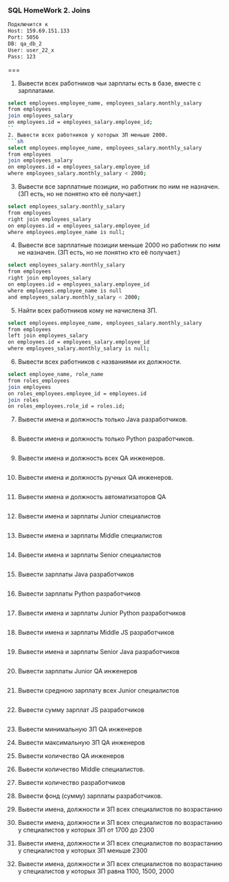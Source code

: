 ﻿### SQL HomeWork 2. Joins
```sh
Подключится к 
Host: 159.69.151.133
Port: 5056
DB: qa_db_2
User: user_22_x
Pass: 123
```
===
1. Вывести всех работников чьи зарплаты есть в базе, вместе с зарплатами.
```sh
select employees.employee_name, employees_salary.monthly_salary 
from employees
join employees_salary
on employees.id = employees_salary.employee_id;
``
2. Вывести всех работников у которых ЗП меньше 2000.
```sh
select employees.employee_name, employees_salary.monthly_salary 
from employees
join employees_salary
on employees.id = employees_salary.employee_id 
where employees_salary.monthly_salary < 2000;
```
3. Вывести все зарплатные позиции, но работник по ним не назначен. (ЗП есть, но не понятно кто её получает.)
```sh
select employees_salary.monthly_salary 
from employees
right join employees_salary
on employees.id = employees_salary.employee_id
where employees.employee_name is null;
```
4. Вывести все зарплатные позиции  меньше 2000 но работник по ним не назначен. (ЗП есть, но не понятно кто её получает.)
```sh
select employees_salary.monthly_salary 
from employees
right join employees_salary
on employees.id = employees_salary.employee_id
where employees.employee_name is null
and employees_salary.monthly_salary < 2000;
```
5. Найти всех работников кому не начислена ЗП.
```sh
select employees.employee_name, employees_salary.monthly_salary 
from employees
left join employees_salary
on employees.id = employees_salary.employee_id
where employees_salary.monthly_salary is null;
```
6. Вывести всех работников с названиями их должности.
```sh
select employee_name, role_name
from roles_employees
join employees
on roles_employees.employee_id = employees.id
join roles
on roles_employees.role_id = roles.id;
```
7. Вывести имена и должность только Java разработчиков.
```sh

```
8. Вывести имена и должность только Python разработчиков.
```sh

```
9. Вывести имена и должность всех QA инженеров.
```sh

```
10. Вывести имена и должность ручных QA инженеров.
```sh

```
11. Вывести имена и должность автоматизаторов QA
```sh

```
12. Вывести имена и зарплаты Junior специалистов
```sh

```
13. Вывести имена и зарплаты Middle специалистов
```sh

```
14. Вывести имена и зарплаты Senior специалистов
```sh

```
15. Вывести зарплаты Java разработчиков
```sh

```
16. Вывести зарплаты Python разработчиков
```sh

```
17. Вывести имена и зарплаты Junior Python разработчиков
```sh

```
18. Вывести имена и зарплаты Middle JS разработчиков
```sh

```
19. Вывести имена и зарплаты Senior Java разработчиков
```sh

```
20. Вывести зарплаты Junior QA инженеров
```sh

```
21. Вывести среднюю зарплату всех Junior специалистов
```sh

```
22. Вывести сумму зарплат JS разработчиков
```sh

```
23. Вывести минимальную ЗП QA инженеров

24. Вывести максимальную ЗП QA инженеров

25. Вывести количество QA инженеров

26. Вывести количество Middle специалистов.

27. Вывести количество разработчиков

28. Вывести фонд (сумму) зарплаты разработчиков.

29. Вывести имена, должности и ЗП всех специалистов по возрастанию

30. Вывести имена, должности и ЗП всех специалистов по возрастанию у специалистов у которых ЗП от 1700 до 2300

31. Вывести имена, должности и ЗП всех специалистов по возрастанию у специалистов у которых ЗП меньше 2300

32. Вывести имена, должности и ЗП всех специалистов по возрастанию у специалистов у которых ЗП равна 1100, 1500, 2000
